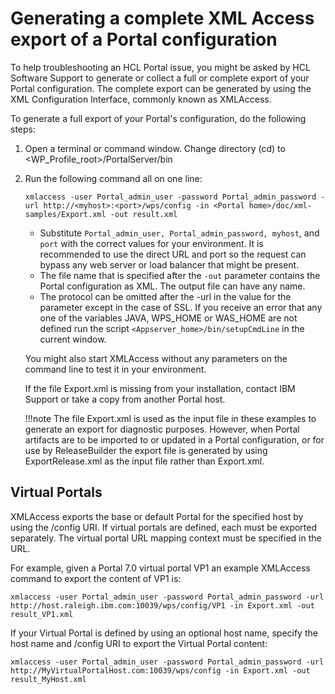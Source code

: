 # Generating a complete XML Access export of a Portal configuration

To help troubleshooting an HCL Portal issue, you might be asked by HCL Software Support to generate or collect a full or complete export of your Portal configuration. The complete export can be generated by using the XML Configuration Interface, commonly known as XMLAccess.

To generate a full export of your Portal's configuration, do the following steps:

1.  Open a terminal or command window. Change directory (cd) to <WP_Profile_root>/PortalServer/bin
2.  Run the following command all on one line:

    `xmlaccess -user Portal_admin_user -password Portal_admin_password -url http://<myhost>:<port>/wps/config -in <Portal home>/doc/xml-samples/Export.xml -out result.xml`

    -   Substitute `Portal_admin_user, Portal_admin_password, myhost`, and `port` with the correct values for your environment. It is recommended to use the direct URL and port so the request can bypass any web server or load balancer that might be present.
    -   The file name that is specified after the `-out` parameter contains the Portal configuration as XML. The output file can have any name.
    -   The protocol can be omitted after the -url in the value for the parameter except in the case of SSL.
    If you receive an error that any one of the variables JAVA, WPS_HOME or WAS\_HOME are not defined run the script `<Appserver_home>/bin/setupCmdLine` in the current window.

    You might also start XMLAccess without any parameters on the command line to test it in your environment.

    If the file Export.xml is missing from your installation, contact IBM Support or take a copy from another Portal host.

    !!!note
        The file Export.xml is used as the input file in these examples to generate an export for diagnostic purposes. However, when Portal artifacts are to be imported to or updated in a Portal configuration, or for use by ReleaseBuilder the export file is generated by using ExportRelease.xml as the input file rather than Export.xml.


## Virtual Portals

XMLAccess exports the base or default Portal for the specified host by using the /config URI. If virtual portals are defined, each must be exported separately. The virtual portal URL mapping context must be specified in the URL.

For example, given a Portal 7.0 virtual portal VP1 an example XMLAccess command to export the content of VP1 is:

`xmlaccess -user Portal_admin_user -password Portal_admin_password -url http://host.raleigh.ibm.com:10039/wps/config/VP1 -in Export.xml -out result_VP1.xml`

If your Virtual Portal is defined by using an optional host name, specify the host name and /config URI to export the Virtual Portal content:

`xmlaccess -user Portal_admin_user -password Portal_admin_password -url http://MyVirtualPortalHost.com:10039/wps/config -in Export.xml -out result_MyHost.xml`


